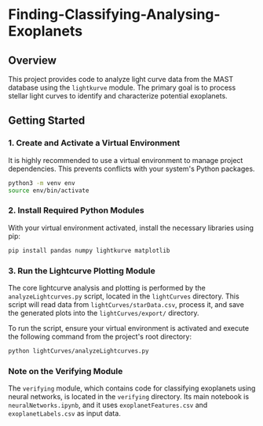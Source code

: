 # Finding-Classifying-Analysing-Exoplanets

## Overview
This project provides code to analyze light curve data from the MAST database using the `lightkurve` module. The primary goal is to process stellar light curves to identify and characterize potential exoplanets.

## Getting Started

### 1. Create and Activate a Virtual Environment
It is highly recommended to use a virtual environment to manage project dependencies. This prevents conflicts with your system's Python packages.

```bash
python3 -m venv env
source env/bin/activate
```

### 2. Install Required Python Modules
With your virtual environment activated, install the necessary libraries using pip:

```bash
pip install pandas numpy lightkurve matplotlib
```

### 3. Run the Lightcurve Plotting Module
The core lightcurve analysis and plotting is performed by the `analyzeLightcurves.py` script, located in the `lightCurves` directory. This script will read data from `lightCurves/starData.csv`, process it, and save the generated plots into the `lightCurves/export/` directory.

To run the script, ensure your virtual environment is activated and execute the following command from the project's root directory:

```bash
python lightCurves/analyzeLightcurves.py
```

### Note on the Verifying Module
The `verifying` module, which contains code for classifying exoplanets using neural networks, is located in the `verifying` directory. Its main notebook is `neuralNetworks.ipynb`, and it uses `exoplanetFeatures.csv` and `exoplanetLabels.csv` as input data.